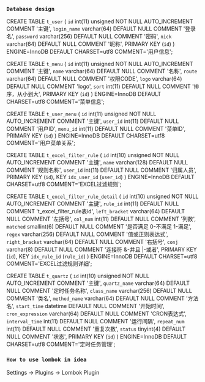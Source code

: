 ### `Database design`

CREATE TABLE `t_user` (
  `id` int(11) unsigned NOT NULL AUTO_INCREMENT COMMENT '主键',
  `login_name` varchar(64) DEFAULT NULL COMMENT '登录名',
  `password` varchar(256) DEFAULT NULL COMMENT '密码',
  `nick` varchar(64) DEFAULT NULL COMMENT '昵称',
  PRIMARY KEY (`id`)
) ENGINE=InnoDB DEFAULT CHARSET=utf8 COMMENT='用户信息';

CREATE TABLE `t_menu` (
  `id` int(11) unsigned NOT NULL AUTO_INCREMENT COMMENT '主键',
  `name` varchar(64) DEFAULT NULL COMMENT '名称',
  `route` varchar(64) DEFAULT NULL COMMENT '权限CODE',
  `logo` varchar(64) DEFAULT NULL COMMENT 'logo',
  `sort` int(11) DEFAULT NULL COMMENT '排序，从小到大',
  PRIMARY KEY (`id`)
) ENGINE=InnoDB DEFAULT CHARSET=utf8 COMMENT='菜单信息';

CREATE TABLE `t_user_menu` (
  `id` int(11) unsigned NOT NULL AUTO_INCREMENT COMMENT '主键',
  `user_id` int(11) DEFAULT NULL COMMENT '用户ID',
  `menu_id` int(11) DEFAULT NULL COMMENT '菜单ID',
  PRIMARY KEY (`id`)
) ENGINE=InnoDB DEFAULT CHARSET=utf8 COMMENT='用户菜单关系';

CREATE TABLE `t_excel_filter_rule` (
  `id` int(10) unsigned NOT NULL AUTO_INCREMENT COMMENT '主键',
  `name` varchar(128) DEFAULT NULL COMMENT '规则名称',
  `user_id` int(11) DEFAULT NULL COMMENT '归属人员',
  PRIMARY KEY (`id`),
  KEY `idx_user_id` (`user_id`)
) ENGINE=InnoDB DEFAULT CHARSET=utf8 COMMENT='EXCEL过滤规则';

CREATE TABLE `t_excel_filter_rule_detail` (
  `id` int(10) unsigned NOT NULL AUTO_INCREMENT COMMENT '主键',
  `rule_id` int(11) DEFAULT NULL COMMENT 't_excel_filter_rule表id',
  `left_bracket` varchar(64) DEFAULT NULL COMMENT '左括号',
  `col_num` int(11) DEFAULT NULL COMMENT '列数',
  `matched` smallint(6) DEFAULT NULL COMMENT '是否满足 0-不满足 1-满足',
  `regex` varchar(256) DEFAULT NULL COMMENT '值或正则表达式',
  `right_bracket` varchar(64) DEFAULT NULL COMMENT '右括号',
  `conj` varchar(8) DEFAULT NULL COMMENT '连接符 &-并且 |-或者',
  PRIMARY KEY (`id`),
  KEY `idx_rule_id` (`rule_id`)
) ENGINE=InnoDB DEFAULT CHARSET=utf8 COMMENT='EXCEL过滤规则详细';

CREATE TABLE `t_quartz` (
  `id` int(10) unsigned NOT NULL AUTO_INCREMENT COMMENT '主键',
  `quartz_name` varchar(64) DEFAULT NULL COMMENT '定时任务名称',
  `class_name` varchar(256) DEFAULT NULL COMMENT '类名',
  `method_name` varchar(64) DEFAULT NULL COMMENT '方法名',
  `start_time` datetime DEFAULT NULL COMMENT '开始时间',
  `cron_expression` varchar(64) DEFAULT NULL COMMENT 'CRON表达式',
  `interval_time` int(11) DEFAULT NULL COMMENT '运行间隔',
  `repeat_num` int(11) DEFAULT NULL COMMENT '重复次数',
  `status` tinyint(4) DEFAULT NULL COMMENT '状态',
  PRIMARY KEY (`id`)
) ENGINE=InnoDB DEFAULT CHARSET=utf8 COMMENT='定时任务管理';


### `How to use lombok in idea`

Settings -> Plugins -> Lombok Plugin
